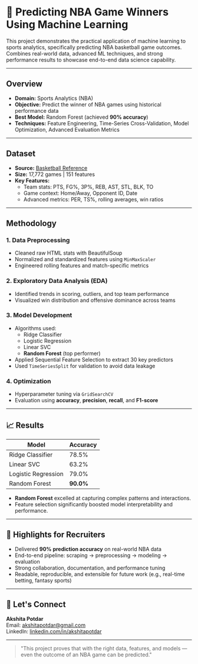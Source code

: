 
# 🏀 Predicting NBA Game Winners Using Machine Learning

This project demonstrates the practical application of machine learning to sports analytics, specifically predicting NBA basketball game outcomes. Combines real-world data, advanced ML techniques, and strong performance results to showcase end-to-end data science capability.

---

##  Overview

- **Domain:** Sports Analytics (NBA)
- **Objective:** Predict the winner of NBA games using historical performance data
- **Best Model:** Random Forest (achieved **90% accuracy**)
- **Techniques:** Feature Engineering, Time-Series Cross-Validation, Model Optimization, Advanced Evaluation Metrics

---

##  Dataset

- **Source:** [Basketball Reference](https://www.basketball-reference.com/)
- **Size:** 17,772 games | 151 features
- **Key Features:**
  - Team stats: PTS, FG%, 3P%, REB, AST, STL, BLK, TO
  - Game context: Home/Away, Opponent ID, Date
  - Advanced metrics: PER, TS%, rolling averages, win ratios

---

##  Methodology

### 1. Data Preprocessing
- Cleaned raw HTML stats with BeautifulSoup
- Normalized and standardized features using `MinMaxScaler`
- Engineered rolling features and match-specific metrics

### 2. Exploratory Data Analysis (EDA)
- Identified trends in scoring, outliers, and top team performance
- Visualized win distribution and offensive dominance across teams

### 3. Model Development
- Algorithms used:
  - Ridge Classifier
  - Logistic Regression
  - Linear SVC
  - **Random Forest** (top performer)
- Applied Sequential Feature Selection to extract 30 key predictors
- Used `TimeSeriesSplit` for validation to avoid data leakage

### 4. Optimization
- Hyperparameter tuning via `GridSearchCV`
- Evaluation using **accuracy**, **precision**, **recall**, and **F1-score**

---

## 📈 Results

| Model                  | Accuracy |
|------------------------|----------|
| Ridge Classifier       | 78.5%    |
| Linear SVC             | 63.2%    |
| Logistic Regression    | 79.0%    |
| Random Forest          |**90.0%** |

- **Random Forest** excelled at capturing complex patterns and interactions.
- Feature selection significantly boosted model interpretability and performance.

---

## 🔹 Highlights for Recruiters
- Delivered **90% prediction accuracy** on real-world NBA data
- End-to-end pipeline: scraping → preprocessing → modeling → evaluation
- Strong collaboration, documentation, and performance tuning
- Readable, reproducible, and extensible for future work (e.g., real-time betting, fantasy sports)

---

## 🤝 Let's Connect

**Akshita Potdar**  
Email: akshitapotdar@gmail.com  
LinkedIn: [linkedin.com/in/akshitapotdar](https://www.linkedin.com/in/akshitapotdar)

---

> "This project proves that with the right data, features, and models — even the outcome of an NBA game can be predicted."
